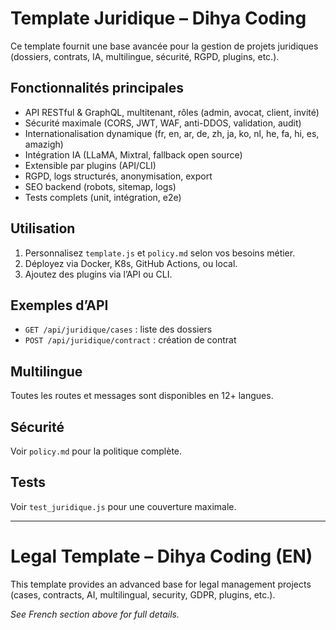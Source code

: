 # Template Juridique – Dihya Coding

Ce template fournit une base avancée pour la gestion de projets juridiques (dossiers, contrats, IA, multilingue, sécurité, RGPD, plugins, etc.).

## Fonctionnalités principales
- API RESTful & GraphQL, multitenant, rôles (admin, avocat, client, invité)
- Sécurité maximale (CORS, JWT, WAF, anti-DDOS, validation, audit)
- Internationalisation dynamique (fr, en, ar, de, zh, ja, ko, nl, he, fa, hi, es, amazigh)
- Intégration IA (LLaMA, Mixtral, fallback open source)
- Extensible par plugins (API/CLI)
- RGPD, logs structurés, anonymisation, export
- SEO backend (robots, sitemap, logs)
- Tests complets (unit, intégration, e2e)

## Utilisation
1. Personnalisez `template.js` et `policy.md` selon vos besoins métier.
2. Déployez via Docker, K8s, GitHub Actions, ou local.
3. Ajoutez des plugins via l’API ou CLI.

## Exemples d’API
- `GET /api/juridique/cases` : liste des dossiers
- `POST /api/juridique/contract` : création de contrat

## Multilingue
Toutes les routes et messages sont disponibles en 12+ langues.

## Sécurité
Voir `policy.md` pour la politique complète.

## Tests
Voir `test_juridique.js` pour une couverture maximale.

---

# Legal Template – Dihya Coding (EN)

This template provides an advanced base for legal management projects (cases, contracts, AI, multilingual, security, GDPR, plugins, etc.).

*See French section above for full details.*
